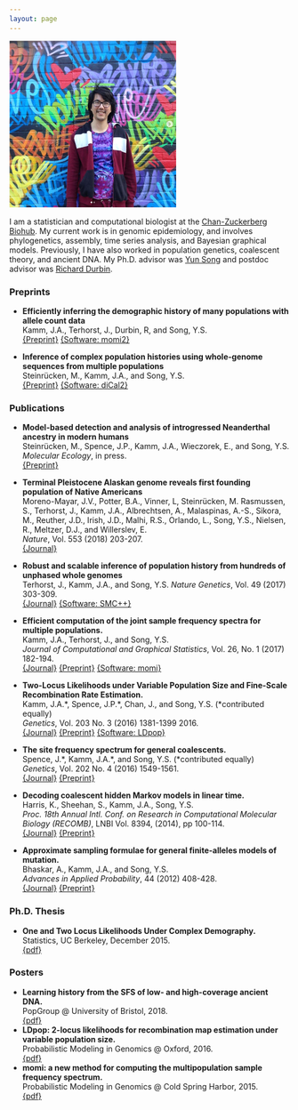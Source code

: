 ```yaml
---
layout: page
---
```


<img src="/assets/mural.png" width="300" />

I am a statistician and computational biologist at the [Chan-Zuckerberg Biohub](https://www.czbiohub.org/). My current work is in genomic epidemiology, and involves phylogenetics, assembly, time series analysis, and Bayesian graphical models.
Previously, I have also worked in population genetics, coalescent theory, and ancient DNA. My Ph.D. advisor was [Yun Song](http://people.eecs.berkeley.edu/~yss/) and postdoc advisor was [Richard Durbin](https://www.gen.cam.ac.uk/directory/richard-durbin).

### Preprints

-   **Efficiently inferring the demographic history of many populations
    with allele count data**  
    Kamm, J.A., Terhorst, J., Durbin, R, and Song, Y.S.  
    [{Preprint}](https://www.biorxiv.org/content/early/2018/03/23/287268)
    [{Software: momi2}](https://github.com/popgenmethods/momi2)

-   **Inference of complex population histories using whole-genome
    sequences from multiple populations**  
    Steinrücken, M., Kamm, J.A., and Song, Y.S.  
    [{Preprint}](http://dx.doi.org/10.1101/026591) [{Software: diCal2}](https://sourceforge.net/projects/dical2)

### Publications

-   **Model-based detection and analysis of introgressed Neanderthal
    ancestry in modern humans**  
    Steinrücken, M., Spence, J.P., Kamm, J.A., Wieczorek, E., and Song,
    Y.S.  
    *Molecular Ecology*, in press.  
    [{Preprint}](https://www.biorxiv.org/content/early/2017/12/01/227660)

-   **Terminal Pleistocene Alaskan genome reveals first founding
    population of Native Americans**  
    Moreno-Mayar, J.V., Potter, B.A., Vinner, L, Steinrücken, M.
    Rasmussen, S., Terhorst, J., Kamm, J.A., Albrechtsen, A.,
    Malaspinas, A.-S., Sikora, M., Reuther, J.D., Irish, J.D., Malhi,
    R.S., Orlando, L., Song, Y.S., Nielsen, R., Meltzer, D.J., and
    Willerslev, E.  
    *Nature*, Vol. 553 (2018) 203-207.  
    [{Journal}](https://www.nature.com/articles/nature25173)

-   **Robust and scalable inference of population history from hundreds
    of unphased whole genomes**  
    Terhorst, J., Kamm, J.A., and Song, Y.S.
    *Nature Genetics*, Vol. 49 (2017) 303-309.  
    [{Journal}](http://dx.doi.org/10.1038/ng.3748) [{Software:
    SMC++}](https://github.com/popgenmethods/smcpp)

-   **Efficient computation of the joint sample frequency spectra for
    multiple populations.**  
    Kamm, J.A., Terhorst, J., and Song, Y.S.  
    *Journal of Computational and Graphical Statistics*, Vol. 26, No.
    1 (2017) 182-194.  
    [{Journal}](http://www.tandfonline.com/doi/abs/10.1080/10618600.2016.1159212)
    [{Preprint}](http://arxiv.org/abs/1503.01133) [{Software:
    momi}](https://github.com/popgenmethods/momi)

-   **Two-Locus Likelihoods under Variable Population Size and
    Fine-Scale Recombination Rate Estimation.**  
    Kamm, J.A.\*, Spence, J.P.\*, Chan, J., and Song, Y.S.
    (\*contributed equally)  
    *Genetics*, Vol. 203 No. 3 (2016) 1381-1399 2016.  
    [{Journal}](http://www.genetics.org/content/203/3/1381)
    [{Preprint}](http://arxiv.org/abs/1510.06017) [{Software:
    LDpop}](https://github.com/popgenmethods/ldpop)

-   **The site frequency spectrum for general coalescents.**  
    Spence, J.\*, Kamm, J.A.\*, and Song, Y.S. (\*contributed equally)  
    *Genetics*, Vol. 202 No. 4 (2016) 1549-1561.  
    [{Journal}](http://www.genetics.org/content/genetics/202/4/1549.full.pdf)
    [{Preprint}](http://arxiv.org/abs/1510.05631)

-   **Decoding coalescent hidden Markov models in linear time.**  
    Harris, K., Sheehan, S., Kamm, J.A., Song, Y.S.  
    *Proc. 18th Annual Intl. Conf. on Research in Computational
    Molecular Biology (RECOMB)*, LNBI Vol. 8394, (2014), pp 100-114.  
    [{Journal}](http://dx.doi.org/10.1007/978-3-319-05269-4_8)
    [{Preprint}](http://arxiv.org/abs/1403.0858)

-   **Approximate sampling formulae for general finite-alleles models of
    mutation.**  
    Bhaskar, A., Kamm, J.A., and Song, Y.S.  
    *Advances in Applied Probability*, 44 (2012) 408-428.  
    [{Journal}](http://projecteuclid.org/euclid.aap/1339878718)
    [{Preprint}](http://arxiv.org/abs/1109.2386)

### Ph.D. Thesis

-   **One and Two Locus Likelihoods Under Complex Demography.**  
    Statistics, UC Berkeley, December 2015.  
    [{pdf}](/assets/thesis.pdf)

### Posters

-   **Learning history from the SFS of low- and high-coverage ancient
    DNA.**  
    PopGroup @ University of Bristol, 2018.  
    [{pdf}](/assets/ancient_momi.pdf)
-   **LDpop: 2-locus likelihoods for recombination map estimation under
    variable population size.**  
    Probabilistic Modeling in Genomics @ Oxford, 2016.  
    [{pdf}](/assets/ldpop_poster.pdf)
-   **momi: a new method for computing the multipopulation sample
    frequency spectrum.**  
    Probabilistic Modeling in Genomics @ Cold Spring Harbor, 2015.  
    [{pdf}](/assets/momi_poster.pdf)

